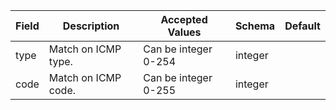 | Field  | Description         | Accepted Values      | Schema  | Default    |
|--------|---------------------|----------------------|---------|------------|
| type   | Match on ICMP type. | Can be integer 0-254 | integer |
| code   | Match on ICMP code. | Can be integer 0-255 | integer |
